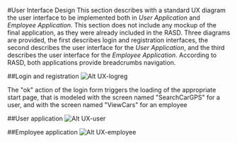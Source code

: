 #User Interface Design
This section describes with a standard UX diagram the user interface to be implemented both in _User Application_ and _Employee Application_. This section does not include any mockup of the final application, as they were already included in the RASD.
Three diagrams are provided, the first describes login and registration interfaces, the second describes the user interface for the _User Application_, and the third describes the user interface for the _Employee Application_. According to RASD, both applications provide breadcrumbs navigation.

##Login and registration
![Alt UX-logreg](http://localhost/powerenjoy/DD/images/ux-logreg.svg)

The "ok" action of the login form triggers the loading of the appropriate start page, that is modeled with the screen named "SearchCarGPS" for a user, and with the screen named "ViewCars" for an employee

##User application
![Alt UX-user](http://localhost/powerenjoy/DD/images/ux-user.svg)

##Employee application
![Alt UX-employee](http://localhost/powerenjoy/DD/images/ux-employee.svg)